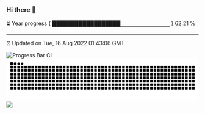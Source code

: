 ### Hi there 👋

⏳ Year progress { ██████████████████▁▁▁▁▁▁▁▁▁▁▁▁ } 62.21 %

---

⏰ Updated on Tue, 16 Aug 2022 01:43:06 GMT

![Progress Bar CI](https://github.com/liununu/liununu/workflows/Progress%20Bar%20CI/badge.svg)![](https://raw.githubusercontent.com/L1cardo/L1cardo/main/assets/github-contribution-grid-snake.svg)![](https://raw.githubusercontent.com/seesaws/seesaws/main/assets/github-contribution-grid-snake.svg)
